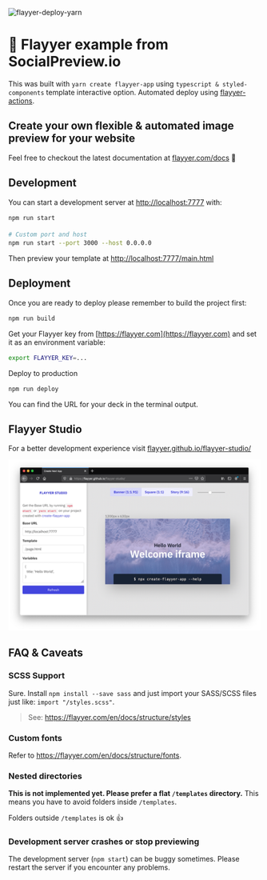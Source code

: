 ![flayyer-deploy-yarn](https://github.com/flayyer/socialpreview-flayyer/workflows/flayyer-deploy-yarn/badge.svg)

# 🌠 Flayyer example from SocialPreview.io

This was built with `yarn create flayyer-app` using `typescript & styled-components` template interactive option. Automated deploy using [flayyer-actions](https://github.com/flayyer/flayyer-actions).

## Create your own flexible & automated image preview for your website

Feel free to checkout the latest documentation at [flayyer.com/docs](http://flayyer.com/docs) 📖

## Development

You can start a development server at [http://localhost:7777](http://localhost:7777) with:

```sh
npm run start

# Custom port and host
npm run start --port 3000 --host 0.0.0.0
```

Then preview your template at [http://localhost:7777/main.html](http://localhost:7777/main.html)

## Deployment

Once you are ready to deploy please remember to build the project first:

```sh
npm run build
```

Get your Flayyer key from [https://flayyer.com](https://flayyer.com) and set it as an environment variable:

```sh
export FLAYYER_KEY=...
```

Deploy to production

```sh
npm run deploy
```

You can find the URL for your deck in the terminal output.

## Flayyer Studio

For a better development experience visit [flayyer.github.io/flayyer-studio/](https://flayyer.github.io/flayyer-studio/)

![flayyer studio screenshot](https://github.com/flayyer/flayyer-studio/raw/main/.github/screenshot.png)


## FAQ & Caveats

### SCSS Support

Sure. Install `npm install --save sass` and just import your SASS/SCSS files just like: `import "/styles.scss"`.

> See: https://flayyer.com/en/docs/structure/styles

### Custom fonts

Refer to https://flayyer.com/en/docs/structure/fonts.

### Nested directories

**This is not implemented yet. Please prefer a flat `/templates` directory.** This means you have to avoid folders inside `/templates`.

Folders outside `/templates` is ok 👍

### Development server crashes or stop previewing

The development server (`npm start`) can be buggy sometimes. Please restart the server if you encounter any problems.

